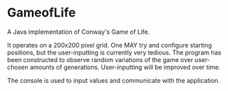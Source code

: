 # GameofLife
A Java implementation of Conway's Game of Life.

It operates on a 200x200 pixel grid. One MAY try and configure starting positions, but the user-inputting is currently very tedious. The program has been constructed to observe random variations of the game over user-chosen amounts of generations. User-inputting will be improved over time.

The console is used to input values and communicate with the application.
